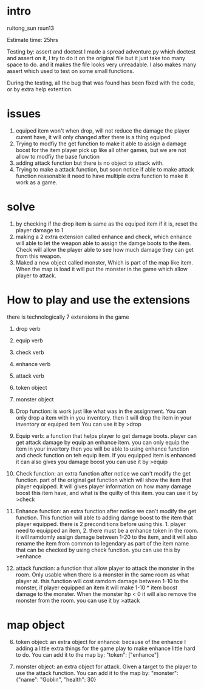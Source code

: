 # intro
ruitong_sun rsun13

Estimate time: 25hrs 

Testing by: assert and doctest I made a spread adventure.py which doctest and assert on it, I try to do it on the original file but it just take too many space to do. and it makes the file looks very unreadable. I also makes many assert which used to test on some small functions. 

During the testing, all the bug that was found has been fixed with the code, or by extra help extention. 


# issues
1. equiped item won't when drop, will not reduce the damage the player curent have, it will only changed after there is a thing equiped
2. Trying to modfiy the get function to make it able to assign a damage boost for the item player pick up like all other games, but we are not allow to modfiy the base function
3. adding attack function but there is no object to attack with. 
4. Trying to make a attack function, but soon notice if able to make attack function reasonable it need to have multiple extra function to make it work as a game. 


# solve
1. by checking if the drop item is same as the equiped item if it is, reset the player damage to 1 
2. making a 2 extra extension called enhance and check, which enhance will able to let the weapon able to assign the damge boots to the item. Check will allow the player able to see how much damage they can get from this weapon. 
3. Maked a new object called monster, Which is part of the map like item. When the map is load it will put the monster in the game which allow player to attack. 

# How to play and use the extensions
there is technologically 7 extensions in the game
1. drop verb
2. equip verb
3. check verb
4. enhance verb
5. attack verb
6. token object
7. monster object

1. Drop function: is work just like what was in the assignment. You can only drop a item with in you inventory. then it will drop the item in your inventory or equiped item
You can use it by >drop <item name> 
2. Equip verb: a function that helps player to get damage boots. player can get attack damage by equip an enhance item. you can only equip the item in your invertory  then you will be able to using enhance function and check function on teh equip item. If you equipped item is enhanced it can also gives you damage boost
you can use it by >equip <item name>
3. Check function: an extra function after notice we can't modify the get function. part of the original get function which will show the item that player equipped. It will gives player information on how many damage boost this item have, and what is the quilty of this item. 
you can use it by >check 
4. Enhance function: an extra function after notice we can't modify the get function. This function will able to adding damge boost to the item that player equipped. there is 2 preconditions before using this. 1. player need to equipped an item, 2. there must be a enhance token in the room. it will ramdomly assign damage between 1-20 to the item, and it will also rename the item from common to legendary as part of the item name that can be checked by using check function. 
you can use this by >enhance 
5. attack function: a function that allow player to attack the monster in the room. Only usable when there is a monster in the same room as what player at. this function will cost ramdom damage between 1-10 to the monster, if player equipped an item it will make 1-10 * item boost damage to the monster. When the monster hp < 0 it will also remove the monster from the room. 
you can use it by >attack 

# map object 
6. token object: an extra object for enhance:  because of the enhance I adding a little extra things for the game play to make enhance little hard to do. 
You can add it to the map by: "token": ["enhance"]

7. monster object: an extra object for attack. Given a target to the player to use the attack function.
You can add it to the map by: "monster": {"name": "Goblin", "health": 30}
